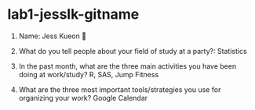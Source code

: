 # lab1-jesslk-gitname

1. Name: Jess Kueon :musical_note:
2. What do you tell people about your field of study at a party?: Statistics

3. In the past month, what are the three main activities you have been doing at work/study?
R, SAS, Jump Fitness
4. What are the three most important tools/strategies you use for organizing your work?
Google Calendar
